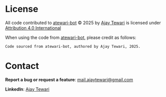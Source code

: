 # License

All code contributed to <a href = "https://github.com/atewari-bot">atewari-bot</a> © 2025 by <a href = "https://www.linkedin.com/in/ajaytewari">Ajay Tewari</a> is licensed under <a href = "http://creativecommons.org/licenses/by/4.0/?ref=chooser-v1">Attribution 4.0 International<a/>

When using the code from <a href = "https://github.com/atewari-bot">atewari-bot</a>, please credit as follows: 

`Code sourced from atewari-bot, authored by Ajay Tewari, 2025.`

# Contact

**Report a bug or request a feature**: <a href = "mailto:mail.ajaytewari@gmail.com">mail.ajaytewari@gmail.com</a>

**LinkedIn**: <a href = "https://www.linkedin.com/in/ajaytewari">Ajay Tewari</a>
